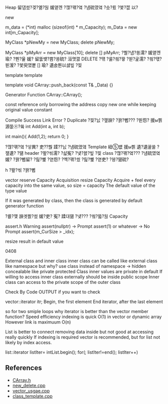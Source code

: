 ﻿

Heap 留덉씠?겢?옒?뒪 媛앹껜 ?깮?꽦?옄 ?냼硫몄옄 ?슜?룄 ?븣?젮 以?

new

m_data = (*int) malloc (sizeof(int) * m_Capacity); 
m_Data = new int[m_Capacity]; 

MyClass *pNewMy = new MyClass; 
delete pNewMy; 

MyClass *pMyArr = new MyClass[10]; 
delete [] pMyArr; 
?뿰?냽?쑝濡? 媛앹껜瑜? ?뿬?윭 媛? 留뚮뱾?뿀?쑝硫? 洹몃깷 DELETE ?떆 
?룷?씤?꽣 ?븯?굹濡? ?씤?떇?븯湲? ?븣臾몄뿉 [] 瑜? 遺숈뿬以섏빞 ?븿 

template <typename T> 
template <class T> 

template <class T>
void CArray::push_back(const T& _Data)
{}

Generator Function
CArray<t>::CArray(); 

const reference only borrowing the address 
copy new one while keeping original value constant 

Compile Success 
Link Error ? Duplicate 
?븿?닔 ?쟾諛? ?꽑?뼵??? ?븯怨? 援ы쁽 源뚮㉨?쓬 
int Add(int a, int b); 

int main(){
    Add(1,2);
    return 0; 
}

?깮?꽦?옄 ?샇異? 吏??뿭 蹂??닔 
?냼硫몄옄 
Template 紐⑤뱺 援ы쁽 遺?遺꾩쓣 ?쟾遺? ?떎 header ?뙆?씪濡? 
?삷寃? ?넃?븘?빞 ?븿
class ?깮?꽦?옄??? ?냼硫몄옄媛? ?꽑?뼵留? ?릺?뼱 ?엳怨? 
?옉?꽦?씠 ?릺?뼱 ?엳吏? ?븡?떎硫? 

h ?뙆?씪 ?꽑?뼵 

vector 
reserve Capacity Acquisition 
resize Capacity Acquire + feel every capacity 
into the same value, so size = capacity 
The default value of the type value 

If it was generated by class, then the
class is generated by default generator function 

?룞?쟻 諛곗뿴?씠 媛?吏? 寃? 蹂대떎 ?넂??? ?씤?뜳?뒪 
Capacity 

assert.h Warning 
assert(nullptr) -> Prompt 
assert(1) or whatever -> No Prompt 
assert(m_CurSize > _idx); 

resize result in default value

0408 

External class and inner class 
inner class can be called like external class like namespace 
but why? use class instead of namespace -> hidden concealable like private protected 
Class inner values are private in default 
If willing to access inner class externally should be inside public scope 
Inner class can access to the private scope of the outer class 

Check By Code OUTPUT if you want to check 

vector<T>::iterator itr; 
Begin, the first element 
End iterator, after the last element 

so for two smiple loops why iterator is better than the vector member function? 
Speed efficiency indexing is quick O(1) in vector or dynamic array 
However link is maximuum O(n)

List is better to connect removing data inside 
but not good at accessing really quickly 
If indexing is required vector is recommended, but for list not likely by index access. 

list<int>::iterator listIter= intList.begin(); 
for(; listIter!=end(); listIter++)


## References 

- [CArray.h](codes/CArray.h)
- [new_delete.cpp](codes/new_delete.cpp)
- [vector_usgae.cpp](codes/vector_usage.cpp)
- [class_template.cpp](codes/class_template.cpp)


